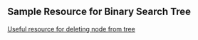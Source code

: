 ## Sample Resource for  Binary Search Tree

[Useful resource for deleting node from tree](http://www.algolist.net/Data_structures/Binary_search_tree/Removal)


